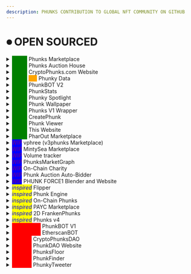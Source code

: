 ```yaml
---
description: PHUNKS CONTRIBUTION TO GLOBAL NFT COMMUNITY ON GITHUB
---
```


# ⏺ OPEN SOURCED

<details>

<summary><em><mark style="color:green;background-color:green;">active</mark></em> Phunks Marketplace</summary>

Source Code: [https://github.com/Crypto-Phunks/CryptoPhunksMarket](https://github.com/Crypto-Phunks/CryptoPhunksMarket)

Programming Language: <mark style="color:orange;">Solidity 76.4%</mark>, <mark style="color:yellow;">JavaScript 23.6%</mark>

Coder [@chopper\_\_dad](https://twitter.com/chopper\_\_dad) [@OG\_Kenobi\_Hello](https://twitter.com/OG\_Kenobi\_Hello)

Contributors [@Pauly0x](https://twitter.com/Pauly0x) [@ryder\_ripps](https://twitter.com/ryder\_ripps)

Twitter [@NotLarvaLabs](https://twitter.com/NotLarvaLabs)

[LIVE DEMO](https://notlarvalabs.com/cryptophunks)

</details>

<details>

<summary><em><mark style="color:green;background-color:green;">active</mark></em> Phunks Auction House</summary>

Source Code: [https://github.com/Crypto-Phunks/auction-house](https://github.com/Crypto-Phunks/auction-house)

[https://github.com/ogkenobi/CryptoPhunks-Auction-House](https://github.com/ogkenobi/CryptoPhunks-Auction-House)

Programming Language: <mark style="color:purple;">TypeScript 53.8%,</mark> <mark style="color:red;">HTML 17.4%</mark><mark style="color:purple;">,</mark> <mark style="color:orange;">SCSS 16.3%</mark><mark style="color:purple;">,</mark> <mark style="color:red;">Solidity 10.4%</mark><mark style="color:purple;">,</mark> <mark style="color:yellow;">JavaScript 2.1%</mark>

Coder [@chopper\_\_dad](https://twitter.com/chopper\_\_dad) [@OG\_Kenobi\_Hello](https://twitter.com/OG\_Kenobi\_Hello)

Twitter [@PhunksAuction](https://twitter.com/PhunksAuction)

[LIVE DEMO](https://phunks.auction/)

</details>

<details>

<summary><em><mark style="color:green;background-color:green;">active</mark></em> CryptoPhunks.com Website</summary>

Source Code: [https://github.com/soupydolph/CryptoPhunks](https://github.com/soupydolph/CryptoPhunks)

Programming Language: <mark style="color:purple;">TypeScript 88.9%,</mark> CSS 6.5%, <mark style="color:red;">HTML 2.6%</mark><mark style="color:purple;">,</mark> <mark style="color:yellow;">JavaScript 2.0%</mark>

Coder [@soupydolph](https://twitter.com/soupydolph)

[LIVE DEMO](https://illustrious-panda-1d7c89.netlify.app/)

</details>

<details>

<summary><em><mark style="color:green;background-color:green;">active</mark></em> <em><mark style="color:orange;background-color:orange;">API</mark></em> Phunky Data</summary>

Source Code: [https://github.com/theblockchaineth/PhunkyData](https://github.com/theblockchaineth/PhunkyData)

Programming Language: <mark style="color:yellow;">JavaScript 96.6%,</mark> <mark style="color:green;">Shell 3.4%</mark>

Coder [@tbc\_eth](https://twitter.com/tbc\_eth)

[LIVE DEMO](https://data.phunky.dev/api/v2-phunks-nfts)

</details>

<details>

<summary><em><mark style="color:green;background-color:green;">active</mark></em> PhunkBOT V2</summary>

Source Code: [https://github.com/Crypto-Phunks/nft-sales-twitter-bot](https://github.com/Crypto-Phunks/nft-sales-twitter-bot)

Programming Language: <mark style="color:purple;">TypeScript 92.7%,</mark> <mark style="color:yellow;">JavaScript 2.3%,</mark> <mark style="color:green;">Shell 0.5%</mark>

Coder [@chopper\_\_dad](https://twitter.com/chopper\_\_dad) [@tat2bu](https://twitter.com/tat2bu)

Twitter [@PhunkBot](https://twitter.com/PhunkBot)

[LIVE DEMO](https://twitter.com/PhunkBot)

</details>

<details>

<summary><em><mark style="color:green;background-color:green;">active</mark></em> PhunkStats</summary>

Source Code: [https://github.com/pedropregueiro/phunk-stats](https://github.com/pedropregueiro/phunk-stats)

Programming Language: <mark style="color:blue;">Python</mark>

Coder [@pedropregueiro](https://twitter.com/pedropregueiro) [@krel404](https://twitter.com/krel404)

Twitter [@PhunkStats](https://twitter.com/PhunkStats)

[LIVE DEMO](https://twitter.com/PhunkStats)

</details>

<details>

<summary><em><mark style="color:green;background-color:green;">active</mark></em> Phunky Spotlight</summary>

Source Code: [https://github.com/theblockchaineth/phunks-bootstrap-css](https://github.com/theblockchaineth/phunks-bootstrap-css)

Programming Language: [CSS100.0%](https://github.com/theblockchaineth/phunks-bootstrap-css/search?l=css)

Coder [@theblockchain.eth](https://twitter.com/tbc\_eth)

[LIVE DEMO](https://phunkyspotlight.xyz/)

</details>

<details>

<summary><em><mark style="color:green;background-color:green;">active</mark></em> Phunk Wallpaper </summary>

Source code: [https://github.com/shep-eth/phunk-wallpaper](https://github.com/shep-eth/phunk-wallpaper)

Programming Language: [TypeScript87.3%](https://github.com/shep-eth/phunk-wallpaper/search?l=typescript) [JavaScript10.9%](https://github.com/shep-eth/phunk-wallpaper/search?l=javascript) [CSS1.8%](https://github.com/shep-eth/phunk-wallpaper/search?l=css)

Coder [@shep\_eth](https://twitter.com/shep\_eth)

[LIVE DEMO](https://phunk-wallpaper.vercel.app/8770)

</details>

<details>

<summary><em><mark style="color:green;background-color:green;">active</mark></em> Phunks V1 Wrapper</summary>

Source Code: [https://etherscan.io/address/0x235d49774139c218034c0571ba8f717773edd923#code](https://etherscan.io/address/0x235d49774139c218034c0571ba8f717773edd923#code)

Programming Language: <mark style="color:orange;">Solidity</mark>

Coder [@dumbnamenumbers](https://twitter.com/dumbnamenumbers)

Twitter [@CryptoPhunksV1](https://twitter.com/CryptoPhunksV1)

[LIVE DEMO](https://www.v1phunks.io/)

</details>

<details>

<summary><em><mark style="color:green;background-color:green;">active</mark></em> CreatePhunk</summary>

Source Code: [https://github.com/albanow/create\_phunk](https://github.com/albanow/create\_phunk)

Programming Language: <mark style="color:blue;">Python,</mark> <mark style="color:green;">Shell</mark>

Coder [@albanow10](https://twitter.com/albanow10)

LOCALHOST

</details>

<details>

<summary><em><mark style="color:green;background-color:green;">active</mark></em> Phunk Viewer</summary>

Source Code: [https://gist.github.com/phunksbot/139ba9efc1d2c26e80b2109005d450e4](https://gist.github.com/phunksbot/139ba9efc1d2c26e80b2109005d450e4)

Programming Language: <mark style="color:yellow;">JavaScript</mark>

Coder [@iape\_](https://twitter.com/iape\_) forked from [@mclint\_](https://twitter.com/mclint\_)

[LIVE DEMO](https://phunks.gitbook.io/knowledge-base/social-media/media/media-kit#cryptophunk-viewer)

</details>

<details>

<summary><em><mark style="color:green;background-color:green;">active</mark></em> This Website</summary>

Source Code: [https://github.com/phunksbot/wiki](https://github.com/phunksbot/wiki)

Coder [@iape\_](https://twitter.com/iape\_)

Contributors [@phunk2243](https://twitter.com/phunk2243) [@tbc\_eth](https://twitter.com/tbc\_eth)&#x20;

</details>

<details>

<summary><em><mark style="color:green;background-color:green;">active</mark></em> PharOut Marketplace</summary>

Source Code: [https://github.com/StarKeyJON/PharOut-Marketplace](https://github.com/StarKeyJON/PharOut-Marketplace)

Programming Language: [Solidity100.0%](https://github.com/StarKeyJON/PharOut-Marketplace/search?l=solidity)

Coder [@TreeGuyJON](https://twitter.com/TreeGuyJON)

[LIVE DEMO](https://kindly-care.surge.sh/#/)

</details>

<details>

<summary><em><mark style="color:purple;background-color:blue;">WIP</mark></em> vphree (v3phunks Marketplace)</summary>

Source Code: [https://github.com/rdupo/vphree](https://github.com/rdupo/vphree)

Programming Language: [JavaScript84.3%](https://github.com/rdupo/vphree/search?l=javascript) [CSS15.7%](https://github.com/rdupo/vphree/search?l=css)

Coder [@0xDuplo](https://twitter.com/0xDuplo)

</details>

<details>

<summary><em><mark style="color:purple;background-color:blue;">WIP</mark></em> MintySea Marketplace</summary>

Source Code: [https://github.com/rdupo/mintysea](https://github.com/rdupo/mintysea)

Programming Language: [HTML64.7%](https://github.com/rdupo/mintysea/search?l=html) [JavaScript18.3%](https://github.com/rdupo/mintysea/search?l=javascript) [CSS17.0%](https://github.com/rdupo/mintysea/search?l=css)

Coder [@0xDuplo](https://twitter.com/0xDuplo)

[LIVE DEMO](https://rdupo.github.io/)

</details>

<details>

<summary><em><mark style="color:purple;background-color:blue;">WIP</mark></em> Volume tracker</summary>

Source Code: [https://github.com/tat2bu/erc721-sale-extractor](https://github.com/tat2bu/erc721-sale-extractor)

Programming Language: <mark style="color:purple;">TypeScript,</mark> <mark style="color:red;">HTML,</mark> <mark style="color:yellow;">JavaScript,</mark> <mark style="color:green;">Shell</mark>

Coder [@tat2bu](https://twitter.com/tat2bu)

[LIVE DEMO](http://phunks-data.herokuapp.com/app/)

</details>

<details>

<summary><em><mark style="color:purple;background-color:blue;">WIP</mark></em> PhunksMarketGraph</summary>

Source Code: [https://github.com/StarKeyJON/CryptoPhunksMarketGraph](https://github.com/StarKeyJON/CryptoPhunksMarketGraph)

Programming Language: <mark style="color:purple;">TypeScript</mark>

Coder [@TreeGuyJON](https://twitter.com/TreeGuyJON)

</details>

<details>

<summary><em><mark style="color:purple;background-color:blue;">WIP</mark></em> On-Chain Charity</summary>

Source Code: [https://github.com/KenTheWhaleGoddess/V3PhunksThing](https://github.com/KenTheWhaleGoddess/V3PhunksThing)

Programming Language: <mark style="color:red;">Solidity</mark><mark style="color:purple;">,</mark> <mark style="color:yellow;">JavaScript</mark>

Coder [@whalegoddess](https://twitter.com/whalegoddess)

</details>

<details>

<summary><em><mark style="color:purple;background-color:blue;">WIP</mark></em> Phunk Auction Auto-Bidder</summary>

Source Code: [https://gist.github.com/RogerPodacter/4dccaa65d13f940bd0d87e41276b182b](https://gist.github.com/RogerPodacter/4dccaa65d13f940bd0d87e41276b182b)

Programming Language: <mark style="color:yellow;">JavaScript</mark>

Coder [@dumbnamenumbers](https://twitter.com/dumbnamenumbers)

</details>

<details>

<summary><em><mark style="color:purple;background-color:blue;">WIP</mark></em> PHUNK FORCE1 Blender and Website</summary>

Source Code: [https://github.com/0xTeji/PHUNK-FORCE-1](https://github.com/0xTeji/PHUNK-FORCE-1) [https://github.com/saintmaxi/teji-sneaker](https://github.com/saintmaxi/teji-sneaker)

Programming Language: [Rich Text Format100.0%](https://github.com/0xTeji/PHUNK-FORCE-1/search?l=rich-text-format)

Coder [@TEJITOPIA](https://twitter.com/TEJITOPIA) [@saintmaxiv](https://twitter.com/saintmaxiv)

</details>

<details>

<summary><em><mark style="color:blue;background-color:yellow;">inspired</mark></em> Flipper</summary>

Source Code: [https://github.com/Anish-Agnihotri/flipper](https://github.com/Anish-Agnihotri/flipper)

Programming Language: [TypeScript100.0%](https://github.com/Anish-Agnihotri/flipper/search?l=typescript)

Coder [@\_anishagnihotri](https://twitter.com/\_anishagnihotri)

</details>

<details>

<summary><em><mark style="color:blue;background-color:yellow;">inspired</mark></em> Phunk Engine</summary>

Source Code: [https://github.com/TootyPang/PhunkEngine](https://github.com/TootyPang/PhunkEngine)

Programming Language: [Python100.0%](https://github.com/TootyPang/PhunkEngine/search?l=python)

Coder [@tootypang](https://twitter.com/tootypang)

</details>

<details>

<summary><em><mark style="color:blue;background-color:yellow;">inspired</mark></em> On-Chain Phunks</summary>

Source: [https://docs.onchainphunks.com/](https://docs.onchainphunks.com/)

Coder [@onchainphunks](https://twitter.com/onchainphunks)

[LIVE DEMO](https://onchainphunks.com/)

</details>

<details>

<summary><em><mark style="color:blue;background-color:yellow;">inspired</mark></em> PAYC Marketplace</summary>

Source Code: [https://github.com/Phunky-Ape-Yacht-Club/phunky-mp](https://github.com/Phunky-Ape-Yacht-Club/phunky-mp)

Programming Language: [JavaScript87.3%](https://github.com/Phunky-Ape-Yacht-Club/phunky-mp/search?l=javascript) [Solidity10.6%](https://github.com/Phunky-Ape-Yacht-Club/phunky-mp/search?l=solidity) [CSS1.7%](https://github.com/Phunky-Ape-Yacht-Club/phunky-mp/search?l=css)

Coder [@2paycshakur](https://twitter.com/2paycshakur)

</details>

<details>

<summary><em><mark style="color:blue;background-color:yellow;">inspired</mark></em> 2D FrankenPhunks </summary>

Source: [https://github.com/sekaieth/2DFrankenPhunks](https://github.com/sekaieth/2DFrankenPhunks)

Programming Language: [JavaScript82.0%](https://github.com/sekaieth/2DFrankenPhunks/search?l=javascript) [CSS7.7%](https://github.com/sekaieth/2DFrankenPhunks/search?l=css) [Solidity6.8%](https://github.com/sekaieth/2DFrankenPhunks/search?l=solidity) [HTML3.3%](https://github.com/sekaieth/2DFrankenPhunks/search?l=html) [Shell0.2%](https://github.com/sekaieth/2DFrankenPhunks/search?l=shell)

Coder [@sekaieth](https://twitter.com/sekaieth)

</details>

<details>

<summary><em><mark style="color:blue;background-color:yellow;">inspired</mark></em> Phunks v4 </summary>

Source Code: [https://github.com/tfnlab/V4Phunks](https://github.com/tfnlab/V4Phunks)

Programming Language: <mark style="color:yellow;">JavaScript</mark>

Coder [@tfnlab](https://twitter.com/tfnlab)

</details>

<details>

<summary><em><mark style="color:red;background-color:red;">deprecated</mark></em> PhunkBOT V1 </summary>

Source Code: [https://github.com/albanow/phunks-nll-twitter-bot](https://github.com/albanow/phunks-nll-twitter-bot)

Programming Language: <mark style="color:blue;">Python</mark>

Coder [@albanow10](https://twitter.com/albanow10) [@iape\_](https://twitter.com/iape\_)

Twitter [@PhunkBot](https://twitter.com/PhunkBot)

[LIVE DEMO](https://twitter.com/PhunkBot)

</details>

<details>

<summary><em><mark style="color:red;background-color:red;">deprecated</mark></em> EtherscanBOT </summary>

Source Code: [https://github.com/albanow/etherscan-sales-bot](https://github.com/albanow/etherscan-sales-bot)

Programming Language: <mark style="color:blue;">Python</mark>

Coder [@albanow10](https://twitter.com/albanow10) [@iape\_](https://twitter.com/iape\_)

Twitter [@PhunkBot](https://twitter.com/PhunkBot)

[LIVE DEMO](https://twitter.com/PhunkBot)

</details>

<details>

<summary><em><mark style="color:red;background-color:red;">inactive</mark></em> CryptoPhunksDAO </summary>

Source Code: [https://github.com/Web3Master/cryptophunks](https://github.com/Web3Master/cryptophunks)

Programming Language: <mark style="color:red;">HTML,</mark> CSS, <mark style="color:yellow;">JavaScript</mark>

Coder [@CryptoPhunksDAO](https://twitter.com/CryptoPhunksDAO)

</details>

<details>

<summary><em><mark style="color:red;background-color:red;">inactive</mark></em> PhunkDAO Website</summary>

Source Code: [https://github.com/IshaanRawat/phunky](https://github.com/IshaanRawat/phunky)

Programming Language: <mark style="color:purple;">TypeScript,</mark> <mark style="color:red;">HTML,</mark> CSS, <mark style="color:yellow;">JavaScript</mark>

Coder [@IshaanRawat](https://twitter.com/IshaanRawat)

Twitter [@Phunk\_DAO](https://twitter.com/Phunk\_DAO)

[LIVE DEMO](https://phunkdao.com/)

</details>

<details>

<summary><em><mark style="color:red;background-color:red;">inactive</mark></em> PhunksFloor</summary>

Source Code: [https://github.com/maximedotair/phunksfloor](https://github.com/maximedotair/phunksfloor)

Programming Language: <mark style="color:green;">PHP</mark>

Coder [@MaximedotAir](https://twitter.com/MaximedotAir)

Twitter [@PhunksFloor](https://twitter.com/PhunksFloor)

[LIVE DEMO](https://www.phunksfloor.com/) - [LIVE DEMO2](https://twitter.com/PhunksFloor)

</details>

<details>

<summary><em><mark style="color:red;background-color:red;">inactive</mark></em> PhunkFinder</summary>

Source Code: [https://github.com/StarKeyJON/PhunkFinderv1](https://github.com/StarKeyJON/PhunkFinderv1)

Programming Language: <mark style="color:yellow;">JavaScript,</mark> CSS, <mark style="color:red;">HTML</mark>

Coder [@TreeGuyJON](https://twitter.com/TreeGuyJON)

[LIVE DEMO](https://phunkfinder.com/)

</details>

<details>

<summary><em><mark style="color:red;background-color:red;">inactive</mark></em> PhunkyTweeter</summary>

Source Code: [https://github.com/StarKeyJON/phunky\_tweeter](https://github.com/StarKeyJON/phunky\_tweeter)

Programming Language: <mark style="color:blue;">Python</mark>

Coder [@TreeGuyJON](https://twitter.com/TreeGuyJON)

</details>

